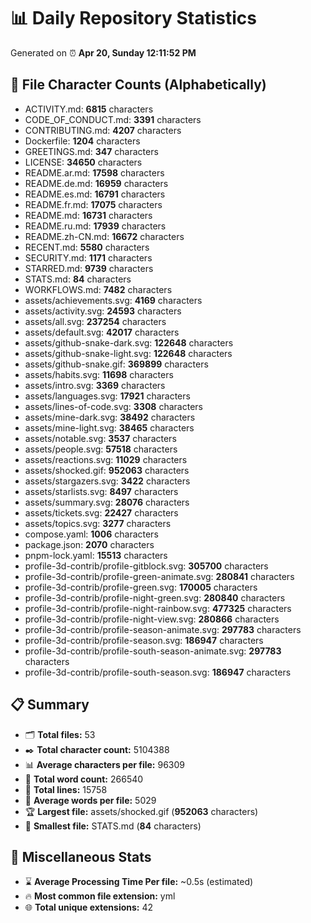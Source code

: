# 📊 Daily Repository Statistics
Generated on ⏰ **Apr 20, Sunday 12:11:52 PM**

## 📂 File Character Counts (Alphabetically)
- ACTIVITY.md: **6815** characters
- CODE_OF_CONDUCT.md: **3391** characters
- CONTRIBUTING.md: **4207** characters
- Dockerfile: **1204** characters
- GREETINGS.md: **347** characters
- LICENSE: **34650** characters
- README.ar.md: **17598** characters
- README.de.md: **16959** characters
- README.es.md: **16791** characters
- README.fr.md: **17075** characters
- README.md: **16731** characters
- README.ru.md: **17939** characters
- README.zh-CN.md: **16672** characters
- RECENT.md: **5580** characters
- SECURITY.md: **1171** characters
- STARRED.md: **9739** characters
- STATS.md: **84** characters
- WORKFLOWS.md: **7482** characters
- assets/achievements.svg: **4169** characters
- assets/activity.svg: **24593** characters
- assets/all.svg: **237254** characters
- assets/default.svg: **42017** characters
- assets/github-snake-dark.svg: **122648** characters
- assets/github-snake-light.svg: **122648** characters
- assets/github-snake.gif: **369899** characters
- assets/habits.svg: **11698** characters
- assets/intro.svg: **3369** characters
- assets/languages.svg: **17921** characters
- assets/lines-of-code.svg: **3308** characters
- assets/mine-dark.svg: **38492** characters
- assets/mine-light.svg: **38465** characters
- assets/notable.svg: **3537** characters
- assets/people.svg: **57518** characters
- assets/reactions.svg: **11029** characters
- assets/shocked.gif: **952063** characters
- assets/stargazers.svg: **3422** characters
- assets/starlists.svg: **8497** characters
- assets/summary.svg: **28076** characters
- assets/tickets.svg: **22427** characters
- assets/topics.svg: **3277** characters
- compose.yaml: **1006** characters
- package.json: **2070** characters
- pnpm-lock.yaml: **15513** characters
- profile-3d-contrib/profile-gitblock.svg: **305700** characters
- profile-3d-contrib/profile-green-animate.svg: **280841** characters
- profile-3d-contrib/profile-green.svg: **170005** characters
- profile-3d-contrib/profile-night-green.svg: **280840** characters
- profile-3d-contrib/profile-night-rainbow.svg: **477325** characters
- profile-3d-contrib/profile-night-view.svg: **280866** characters
- profile-3d-contrib/profile-season-animate.svg: **297783** characters
- profile-3d-contrib/profile-season.svg: **186947** characters
- profile-3d-contrib/profile-south-season-animate.svg: **297783** characters
- profile-3d-contrib/profile-south-season.svg: **186947** characters

## 📋 Summary
- 🗂️ **Total files:** 53
- ✒️ **Total character count:** 5104388
- 📊 **Average characters per file:** 96309
- 📝 **Total word count:** 266540
- 🧾 **Total lines:** 15758
- 📐 **Average words per file:** 5029
- 🏆 **Largest file:** assets/shocked.gif (**952063** characters)
- 🥉 **Smallest file:** STATS.md (**84** characters)

## 🌟 Miscellaneous Stats
- ⌛ **Average Processing Time Per file:** ~0.5s (estimated)
- 🔥 **Most common file extension:** yml
- 🌐 **Total unique extensions:** 42
